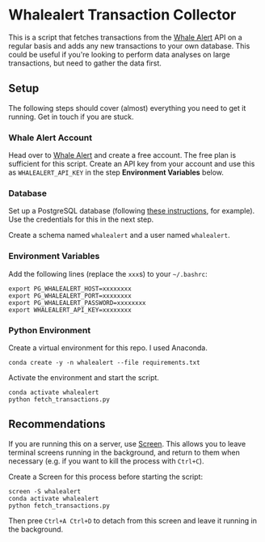 # Whalealert Transaction Collector
This is a script that fetches transactions from the [Whale Alert](whale-alert.io) API on a regular basis and adds any new transactions to your own database. This could be useful if you're looking to perform data analyses on large transactions, but need to gather the data first.

## Setup
The following steps should cover (almost) everything you need to get it running. Get in touch if you are stuck.

### Whale Alert Account
Head over to [Whale Alert](https://whale-alert.io/about) and create a free account. The free plan is sufficient for this script. Create an API key from your account and use this as `WHALEALERT_API_KEY` in the step **Environment Variables** below.

### Database
Set up a PostgreSQL database (following [these instructions](https://www.digitalocean.com/community/tutorials/how-to-install-and-use-postgresql-on-ubuntu-18-04), for example). Use the credentials for this in the next step.

Create a schema named `whalealert` and a user named `whalealert`.

### Environment Variables
Add the following lines (replace the `xxx`s) to your `~/.bashrc`:

```
export PG_WHALEALERT_HOST=xxxxxxxx
export PG_WHALEALERT_PORT=xxxxxxxx
export PG_WHALEALERT_PASSWORD=xxxxxxxx
export WHALEALERT_API_KEY=xxxxxxxx
```

### Python Environment
Create a virtual environment for this repo. I used Anaconda.

```
conda create -y -n whalealert --file requirements.txt
```

Activate the environment and start the script.

```
conda activate whalealert
python fetch_transactions.py
```

## Recommendations
If you are running this on a server, use [Screen](https://linuxize.com/post/how-to-use-linux-screen/). This allows you to leave terminal screens running in the background, and return to them when necessary (e.g. if you want to kill the process with `Ctrl+C`).

Create a Screen for this process before starting the script:

```
screen -S whalealert
conda activate whalealert
python fetch_transactions.py
```

Then pree `Ctrl+A Ctrl+D` to detach from this screen and leave it running in the background.
